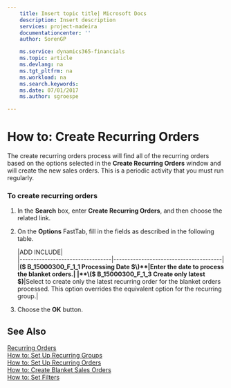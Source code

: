 ```yaml
---
    title: Insert topic title| Microsoft Docs
    description: Insert description
    services: project-madeira
    documentationcenter: ''
    author: SorenGP

    ms.service: dynamics365-financials
    ms.topic: article
    ms.devlang: na
    ms.tgt_pltfrm: na
    ms.workload: na
    ms.search.keywords:
    ms.date: 07/01/2017
    ms.author: sgroespe

---
```

# How to: Create Recurring Orders
The create recurring orders process will find all of the recurring orders based on the options selected in the **Create Recurring Orders** window and will create the new sales orders. This is a periodic activity that you must run regularly.  
  
### To create recurring orders  
  
1.  In the **Search** box, enter **Create Recurring Orders**, and then choose the related link.  
  
2.  On the **Options** FastTab, fill in the fields as described in the following table.  
  
    |ADD INCLUDE<!--[!INCLUDE[bp_tablefield](../../includes/bp_tabledescription_md.md)]-->|  
    |---------------------------------|---------------------------------------|  
    |**\($ B\_15000300\_F\_1\_1 Processing Date $\)**|Enter the date to process the blanket orders.|  
    |**\($ B\_15000300\_F\_1\_3 Create only latest $\)**|Select to create only the latest recurring order for the blanket orders processed. This option overrides the equivalent option for the recurring group.|  
  
3.  Choose the **OK** button.  
  
## See Also  
 [Recurring Orders](recurring-orders.md)   
 [How to: Set Up Recurring Groups](how-to-set-up-recurring-groups.md)   
 [How to: Set Up Recurring Orders](how-to-set-up-recurring-orders.md)   
 [How to: Create Blanket Sales Orders](how-to-create-blanket-sales-orders.md)   
 [How to: Set Filters](how-to-set-filters.md)